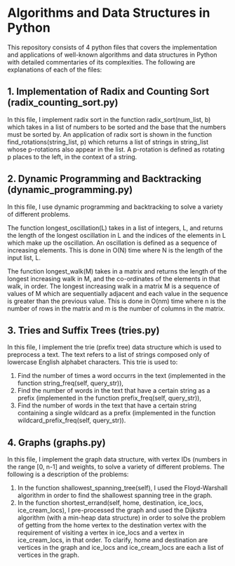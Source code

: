# Algorithms and Data Structures in Python

This repository consists of 4 python files that covers the implementation and applications of well-known algorithms and data structures in Python with detailed commentaries of its complexities. The following are explanations of each of the files:

## 1. Implementation of Radix and Counting Sort (radix_counting_sort.py)
In this file, I implement radix sort in the function radix_sort(num_list, b) which takes in a list of numbers to be sorted and the base that the numbers must be sorted by. An application of radix sort is shown in the function find_rotations(string_list, p) which returns a list of strings in string_list whose p-rotations also appear in the list. A p-rotation is defined as rotating p places to the left, in the context of a string.

## 2. Dynamic Programming and Backtracking (dynamic_programming.py)
In this file, I use dynamic programming and backtracking to solve a variety of different problems.

The function longest_oscillation(L) takes in a list of integers, L, and returns the length of the longest oscillation in L and the indices of the elements in L which make up the oscillation. An oscillation is defined as a sequence of increasing elements. This is done in O(N) time where N is the length of the input list, L.

The function longest_walk(M) takes in a matrix and returns the length of the longest increasing walk in M, and the co-ordinates of the elements in that walk, in order. The longest increasing walk in a matrix M is a sequence of values of M which are sequentially adjacent and each value in the sequence is greater than the previous value. This is done in O(nm) time where n is the number of rows in the matrix and m is the number of columns in the matrix.

## 3. Tries and Suffix Trees (tries.py)
In this file, I implement the trie (prefix tree) data structure which is used to preprocess a text. The text refers to a list of strings composed only of lowercase English alphabet characters. This trie is used to:

1. Find the number of times a word occurrs in the text (implemented in the function string_freq(self, query_str)),
2. Find the number of words in the text that have a certain string as a prefix (implemented in the function prefix_freq(self, query_str)),
3. Find the number of words in the text that have a certain string containing a single wildcard as a prefix (implemented in the function wildcard_prefix_freq(self, query_str)).

## 4. Graphs (graphs.py)
In this file, I implement the graph data structure, with vertex IDs (numbers in the range [0, n-1] and weights, to solve a variety of different problems. The following is a description of the problems:

1. In the function shallowest_spanning_tree(self), I used the Floyd-Warshall algorithm in order to find the shallowest spanning tree in the graph.
2. In the function shortest_errand(self, home, destination, ice_locs, ice_cream_locs), I pre-processed the graph and used the Dijkstra algorithm (with a min-heap data structure) in order to solve the problem of getting from the home vertex to the destination vertex with the requirement of visiting a vertex in ice_locs and a vertex in ice_cream_locs, in that order. To clarify, home and destination are vertices in the graph and ice_locs and ice_cream_locs are each a list of vertices in the graph.
